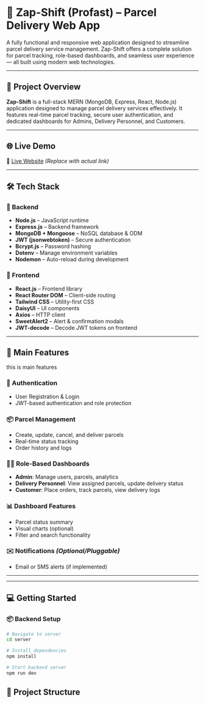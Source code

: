 # 🚚 Zap-Shift (Profast) – Parcel Delivery Web App

A fully functional and responsive web application designed to streamline parcel delivery service management. Zap-Shift offers a complete solution for parcel tracking, role-based dashboards, and seamless user experience — all built using modern web technologies.

---

## 📝 Project Overview

**Zap-Shift** is a full-stack MERN (MongoDB, Express, React, Node.js) application designed to manage parcel delivery services effectively. It features real-time parcel tracking, secure user authentication, and dedicated dashboards for Admins, Delivery Personnel, and Customers.

---

## 🌐 Live Demo

🔗 [Live Website](https://your-app-url.com) _(Replace with actual link)_

---

## 🛠️ Tech Stack

### 🔧 Backend

- **Node.js** – JavaScript runtime
- **Express.js** – Backend framework
- **MongoDB + Mongoose** – NoSQL database & ODM
- **JWT (jsonwebtoken)** – Secure authentication
- **Bcrypt.js** – Password hashing
- **Dotenv** – Manage environment variables
- **Nodemon** – Auto-reload during development

### 🎨 Frontend

- **React.js** – Frontend library
- **React Router DOM** – Client-side routing
- **Tailwind CSS** – Utility-first CSS
- **DaisyUI** – UI components
- **Axios** – HTTP client
- **SweetAlert2** – Alert & confirmation modals
- **JWT-decode** – Decode JWT tokens on frontend

---

## 🌟 Main Features

this is main features

### 🔐 Authentication

- User Registration & Login
- JWT-based authentication and role protection

### 📦 Parcel Management

- Create, update, cancel, and deliver parcels
- Real-time status tracking
- Order history and logs

### 🧑‍💼 Role-Based Dashboards

- **Admin**: Manage users, parcels, analytics
- **Delivery Personnel**: View assigned parcels, update delivery status
- **Customer**: Place orders, track parcels, view delivery logs

### 📊 Dashboard Features

- Parcel status summary
- Visual charts (optional)
- Filter and search functionality

### ✉️ Notifications _(Optional/Pluggable)_

- Email or SMS alerts (if implemented)

---

---

## 💻 Getting Started

### 📦 Backend Setup

```bash
# Navigate to server
cd server

# Install dependencies
npm install

# Start backend server
npm run dev

```

## 📁 Project Structure
